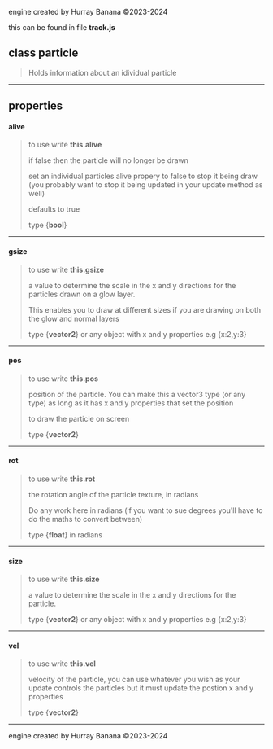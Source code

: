 engine created by Hurray Banana &copy;2023-2024

this can be found in file **track.js**
## class particle
> Holds information about an idividual particle
> 
> 

---

## properties
#### alive
> to use write **this.alive**
> 
> if false then the particle will no longer be drawn
> 
> set an individual particles alive propery to false to stop it being draw (you probably want to stop it being updated in your update method as well)
> 
> defaults to true
> 
> 
> type {**bool**}
> 
> 

---

#### gsize
> to use write **this.gsize**
> 
> a value to determine the scale in the x and y directions for the particles drawn on a glow layer.
> 
> This enables you to draw at different sizes if you are drawing on both the glow and normal layers
> 
> 
> type {**vector2**} or any object with x and y properties e.g {x:2,y:3}
> 
> 

---

#### pos
> to use write **this.pos**
> 
> position of the particle. You can make this a vector3 type (or any type) as long as it has x and y properties that set the position
> 
> to draw the particle on screen
> 
> 
> type {**vector2**}
> 
> 

---

#### rot
> to use write **this.rot**
> 
> the rotation angle of the particle texture, in radians
> 
> Do any work here in radians (if you want to sue degrees you'll have to do the maths to convert between)
> 
> 
> type {**float**} in radians
> 
> 

---

#### size
> to use write **this.size**
> 
> a value to determine the scale in the x and y directions for the particle.
> 
> 
> type {**vector2**} or any object with x and y properties e.g {x:2,y:3}
> 
> 

---

#### vel
> to use write **this.vel**
> 
> velocity of the particle, you can use whatever you wish as your update controls the particles but it must update the postion x and y properties
> 
> 
> type {**vector2**}
> 
> 

---

engine created by Hurray Banana &copy;2023-2024
